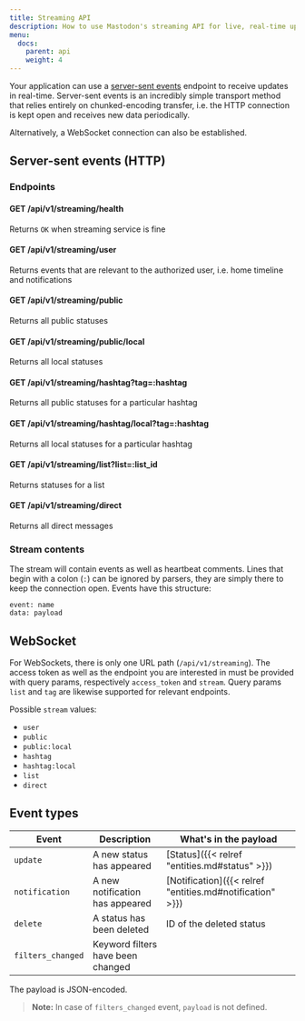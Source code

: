 ```yaml
---
title: Streaming API
description: How to use Mastodon's streaming API for live, real-time updates
menu:
  docs:
    parent: api
    weight: 4
---
```


Your application can use a [server-sent events](https://developer.mozilla.org/en-US/docs/Web/API/Server-sent_events/Using_server-sent_events) endpoint to receive updates in real-time. Server-sent events is an incredibly simple transport method that relies entirely on chunked-encoding transfer, i.e. the HTTP connection is kept open and receives new data periodically.

Alternatively, a WebSocket connection can also be established.

## Server-sent events (HTTP)
### Endpoints
#### GET /api/v1/streaming/health

Returns `OK` when streaming service is fine

#### GET /api/v1/streaming/user

Returns events that are relevant to the authorized user, i.e. home timeline and notifications

#### GET /api/v1/streaming/public

Returns all public statuses

#### GET /api/v1/streaming/public/local

Returns all local statuses

#### GET /api/v1/streaming/hashtag?tag=:hashtag

Returns all public statuses for a particular hashtag

#### GET /api/v1/streaming/hashtag/local?tag=:hashtag

Returns all local statuses for a particular hashtag

#### GET /api/v1/streaming/list?list=:list_id

Returns statuses for a list

#### GET /api/v1/streaming/direct

Returns all direct messages

### Stream contents

The stream will contain events as well as heartbeat comments. Lines that begin with a colon (`:`) can be ignored by parsers, they are simply there to keep the connection open. Events have this structure:

```
event: name
data: payload
```

## WebSocket

For WebSockets, there is only one URL path (`/api/v1/streaming`). The access token as well as the endpoint you are interested in must be provided with query params, respectively `access_token` and `stream`. Query params `list` and `tag` are likewise supported for relevant endpoints.

Possible `stream` values:

- `user`
- `public`
- `public:local`
- `hashtag`
- `hashtag:local`
- `list`
- `direct`

## Event types

|Event|Description|What's in the payload|
|-----|-----------|---------------------|
|`update`|A new status has appeared|[Status]({{< relref "entities.md#status" >}})|
|`notification`|A new notification has appeared|[Notification]({{< relref "entities.md#notification" >}})|
|`delete`|A status has been deleted|ID of the deleted status|
|`filters_changed`|Keyword filters have been changed||

The payload is JSON-encoded.

> **Note:** In case of `filters_changed` event, `payload` is not defined.
